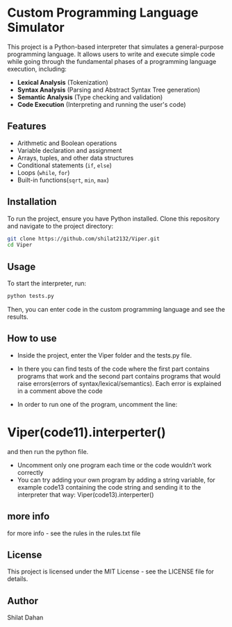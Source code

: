 # Custom Programming Language Simulator

This project is a Python-based interpreter that simulates a general-purpose programming language. It allows users to write and execute simple code while going through the fundamental phases of a programming language execution, including:

- **Lexical Analysis** (Tokenization)
- **Syntax Analysis** (Parsing and Abstract Syntax Tree generation)
- **Semantic Analysis** (Type checking and validation)
- **Code Execution** (Interpreting and running the user's code)

## Features

- Arithmetic and Boolean operations
- Variable declaration and assignment
- Arrays, tuples, and other data structures
- Conditional statements (`if`, `else`)
- Loops (`while`, `for`)
- Built-in functions(`sqrt`, `min`, `max`)

## Installation

To run the project, ensure you have Python installed. Clone this repository and navigate to the project directory:

```bash
git clone https://github.com/shilat2132/Viper.git
cd Viper
```

## Usage

To start the interpreter, run:

```bash
python tests.py
```

Then, you can enter code in the custom programming language and see the results.

## How to use

* Inside the project, enter the Viper folder and the tests.py file. 
* In there you can find tests of the code where the first part contains programs that work and the second part contains programs that would raise errors(errors of syntax/lexical/semantics). Each error is explained in a comment above the code

* In order to run one of the program, uncomment the line:
# Viper(code11).interperter()
and then run the python file. 
* Uncomment only one program each time or the code wouldn’t work correctly
* You can try adding your own program by adding a string variable, for example code13 containing the code string and sending it to the interpreter that way: Viper(code13).interperter()


## more info
for more info - see the rules in the rules.txt file
## License

This project is licensed under the MIT License - see the LICENSE file for details.


## Author
Shilat Dahan

